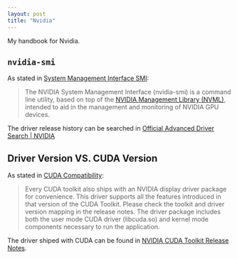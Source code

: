 ```yaml
---
layout: post
title: "Nvidia"
---
```


My handbook for Nvidia.

## `nvidia-smi`

As stated in [System Management Interface SMI](https://developer.nvidia.com/system-management-interface):

> The NVIDIA System Management Interface (nvidia-smi) is a command line utility, based on top of the [NVIDIA Management Library (NVML)](https://docs.nvidia.com/deploy/nvml-api/index.html), intended to aid in the management and monitoring of NVIDIA GPU devices. 

The driver release history can be searched in [Official Advanced Driver Search | NVIDIA](https://www.nvidia.com/Download/Find.aspx)

## Driver Version VS. CUDA Version

As stated in [CUDA Compatibility](https://docs.nvidia.com/deploy/cuda-compatibility/):

> Every CUDA toolkit also ships with an NVIDIA display driver package for convenience. This driver supports all the features introduced in that version of the CUDA Toolkit. Please check the toolkit and driver version mapping in the release notes. The driver package includes both the user mode CUDA driver (libcuda.so) and kernel mode components necessary to run the application.

The driver shiped with CUDA can be found in [NVIDIA CUDA Toolkit Release Notes](https://docs.nvidia.com/cuda/cuda-toolkit-release-notes/).

